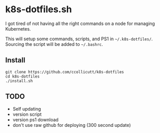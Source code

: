 # k8s-dotfiles.sh

I got tired of not having all the right commands on a node for managing Kubernetes.

This will setup some commands, scripts, and PS1 in `~/.k8s-dotfiles/`. Sourcing the script will be added to `~/.bashrc`.

## Install

```
git clone https://github.com/ccollicutt/k8s-dotfiles
cd k8s-dotfiles
./install.sh
```

## TODO

* Self updating
* version script
* version ps1 download
* don't use raw github for deploying (300 second update)